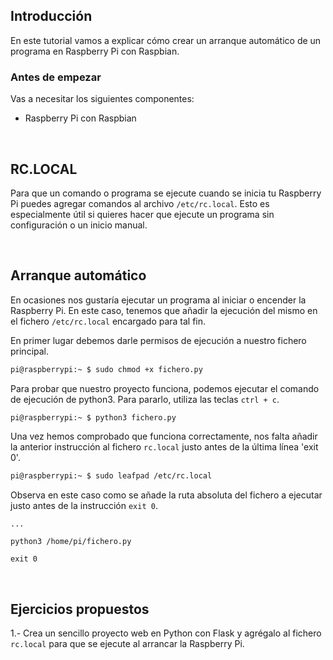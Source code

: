 ## Introducción

En este tutorial vamos a explicar cómo crear un arranque automático de un programa en Raspberry Pi con Raspbian.

### Antes de empezar

Vas a necesitar los siguientes componentes:

- Raspberry Pi con Raspbian



<br />



## RC.LOCAL

Para que un comando o programa se ejecute cuando se inicia tu Raspberry Pi puedes agregar comandos al archivo `/etc/rc.local`. Esto es especialmente útil si quieres hacer que ejecute un programa sin configuración o un inicio manual.



<br />



## Arranque automático

En ocasiones nos gustaría ejecutar un programa al iniciar o encender la Raspberry Pi. En este caso, tenemos que añadir la ejecución del mismo en el fichero `/etc/rc.local` encargado para tal fin.

En primer lugar debemos darle permisos de ejecución a nuestro fichero principal.

```sh
pi@raspberrypi:~ $ sudo chmod +x fichero.py
```

Para probar que nuestro proyecto funciona, podemos ejecutar el comando de ejecución de python3. Para pararlo, utiliza las teclas `ctrl + c`.

```sh
pi@raspberrypi:~ $ python3 fichero.py
```

Una vez hemos comprobado que funciona correctamente, nos falta añadir la anterior instrucción al fichero `rc.local` justo antes de la última línea 'exit 0'.

```sh
pi@raspberrypi:~ $ sudo leafpad /etc/rc.local
```

Observa en este caso como se añade la ruta absoluta del fichero a ejecutar justo antes de la instrucción `exit 0`.

```
...

python3 /home/pi/fichero.py

exit 0
```



<br />



## Ejercicios propuestos

1.- Crea un sencillo proyecto web en Python con Flask y agrégalo al fichero `rc.local` para que se ejecute al arrancar la Raspberry Pi.
